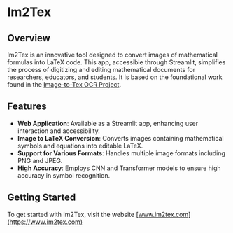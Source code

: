 # Im2Tex

## Overview
Im2Tex is an innovative tool designed to convert images of mathematical formulas into LaTeX code. This app, accessible through Streamlit, simplifies the process of digitizing and editing mathematical documents for researchers, educators, and students. It is based on the foundational work found in the [Image-to-Tex OCR Project](https://github.com/gmarus777/image-to-tex-OCR).

## Features
- **Web Application**: Available as a Streamlit app, enhancing user interaction and accessibility.
- **Image to LaTeX Conversion**: Converts images containing mathematical symbols and equations into editable LaTeX.
- **Support for Various Formats**: Handles multiple image formats including PNG and JPEG.
- **High Accuracy**: Employs CNN and Transformer models to ensure high accuracy in symbol recognition.

## Getting Started
To get started with Im2Tex, visit the website [www.im2tex.com](https://www.im2tex.com) 
